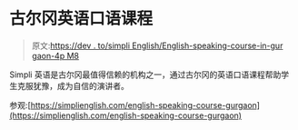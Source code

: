 # 古尔冈英语口语课程

> 原文:[https://dev . to/simpli English/English-speaking-course-in-gur gaon-4p M8](https://dev.to/simplienglish/english-speaking-course-in-gurgaon-4pm8)

Simpli 英语是古尔冈最值得信赖的机构之一，通过古尔冈的英语口语课程帮助学生克服犹豫，成为自信的演讲者。

参观:[https://simplienglish.com/english-speaking-course-gurgaon](https://simplienglish.com/english-speaking-course-gurgaon)